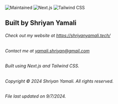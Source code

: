 ![Maintained](https://img.shields.io/badge/Maintained-yes-green.svg) ![Next.js](https://img.shields.io/badge/next%20js-000000?style=for-the-badge&logo=nextdotjs&logoColor=white) ![Tailwind CSS](https://img.shields.io/badge/Tailwind_CSS-38B2AC?style=for-the-badge&logo=tailwind-css&logoColor=white)

## Built by Shriyan Yamali

###### Check out my website at <a href="https://shriyanyamali.tech/">https://shriyanyamali.tech/</a>

###### Contact me at <a  href="mailto:yamali.shriyan@gmail.com">yamali.shriyan@gmail.com</a>

###### Built using Next.js and Tailwind CSS.

###### Copyright © 2024 Shriyan Yamali. All rights reserved.

###### File last updated on 9/7/2024.
